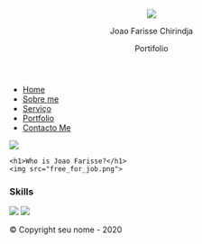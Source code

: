 <!DOCTYPE HTML>
<html>
<head>
<title> WebSite</title>
<link href="style(1).css" rel="stylesheet" type="text/css" />

</head>
<body>
<div id="container" class="shadow">

  <header> 
  	<img src="logo.jpg">
    <p >Joao Farisse Chirindja </p>
    <p >Portifolio</p>
  </header>
  
  <ul id="nav">
      <li><a href="index.html">Home</a></li>
      <li><a href="#">Sobre me</a></li>
      <li><a href="#">Serviço</a></li>
      <li><a href="#">Portfolio</a></li>
      <li><a href="#">Contacto Me</a></li>
  </ul>
  
  <section id="content"> 
  	<img src="banner-about.jpg">
    
    <h1>Who is Joao Farisse?</h1>
    <img src="free_for_job.png">
   




   <h3> Skills</h3>
   
</p>
  </section>
  
  <footer> 
  	<a href="#" target="_blank"><img src="icon-facebook.gif"></a> 
  	<a href="#" target="_blank"><img src="icon-twitter.gif"></a>
  	<p>&copy; Copyright seu nome - 2020</p>
  </footer>
  
  </floatring>
</div>
</body>
</html>
